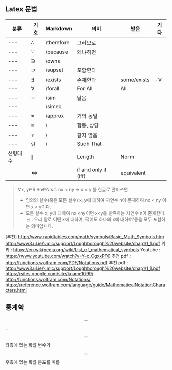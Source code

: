 ## Latex 문법

|분류|기호| Markdown  |   의미  | 발음  | 기타  |
|---|---|-----------|---------|---|---|
|---| ∴ |\therefore | 그러므로 |   |   |
|---| ∵ |\because   | 왜냐하면 |   |   |
|---| ∋ |\owns   |   |   |   |
|---| ⊃ |\supset   | 포함한다 |   |   |
|---| ∃ |\exists   | 존재한다 | some/exists  | -∀  |
|---| ∀ |\forall   | For All |All   |   |
|---| ∽ |\sim   | 닮음 |   |   |
|---|   |\simeq   |  |   |   |
|---| ≈ |\approx  | 거의 동일 |   |   |
|---| ≡ |\   | 합동, 상당 |   |   |
|---| ≠ |\   | 같지 않음 |   |   |
|---| st  |\   | Such That |   |   |
|선형대수|∥|    | Length | Norm |
|       |⇔ |       |if and only if (iff) |equivalent||

> ∀x, y∈R  ∃n∈N  s.t. nx < ny ⇒ x < y   를 한글로 풀어쓰면
> * 임의의 실수(혹은 모든 실수) x, y에 대하여 자연수 n이 존재하여 nx < ny 이면 x < y이다.
> * 모든 실수 x, y에 대하여 nx <ny이면 x<y를 만족하는 자연수 n이 존재한다.
> ∃ : 우리 말로 어떤 x에 대하여, 적어도 하나의 x에 대하여'등을 모두 포함하는 의미입니다.

[추천] http://www.rapidtables.com/math/symbols/Basic_Math_Symbols.htm
http://www3.ul.ie/~mlc/support/Loughborough%20website/chap1/1_1.pdf
위키 : https://en.wikipedia.org/wiki/List_of_mathematical_symbols
Youtube : https://www.youtube.com/watch?v=Y-c_CgxxPF0
추천 pdf : http://functions.wolfram.com/PDF/Notations.pdf 
추천 pdf : http://www3.ul.ie/~mlc/support/Loughborough%20website/chap1/1_1.pdf
https://sites.google.com/site/kname1099/
http://functions.wolfram.com/Notations/
https://reference.wolfram.com/language/guide/MathematicalNotationCharacters.html



## 통계학 
$$\sim $$ : $$\sim $$ 좌측에 있는 확률 변수가 $$\sim $$우측에 있는 확률 분포를 따름